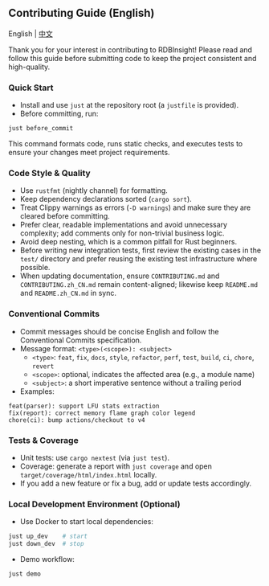 ## Contributing Guide (English)

English | [中文](CONTRIBUTING.zh_CN.md)

Thank you for your interest in contributing to RDBInsight! Please read and follow this guide before submitting code to keep the project consistent and high-quality.

### Quick Start

- Install and use `just` at the repository root (a `justfile` is provided).
- Before committing, run:

```bash
just before_commit
```

This command formats code, runs static checks, and executes tests to ensure your changes meet project requirements.

### Code Style & Quality

- Use `rustfmt` (nightly channel) for formatting.
- Keep dependency declarations sorted (`cargo sort`).
- Treat Clippy warnings as errors (`-D warnings`) and make sure they are cleared before committing.
- Prefer clear, readable implementations and avoid unnecessary complexity; add comments only for non-trivial business logic.
- Avoid deep nesting, which is a common pitfall for Rust beginners.
- Before writing new integration tests, first review the existing cases in the `test/` directory and prefer reusing the existing test infrastructure where possible.
- When updating documentation, ensure `CONTRIBUTING.md` and `CONTRIBUTING.zh_CN.md` remain content-aligned; likewise keep `README.md` and `README.zh_CN.md` in sync.

### Conventional Commits

- Commit messages should be concise English and follow the Conventional Commits specification.
- Message format: `<type>(<scope>): <subject>`
  - `<type>`: `feat`, `fix`, `docs`, `style`, `refactor`, `perf`, `test`, `build`, `ci`, `chore`, `revert`
  - `<scope>`: optional, indicates the affected area (e.g., a module name)
  - `<subject>`: a short imperative sentence without a trailing period
- Examples:

```text
feat(parser): support LFU stats extraction
fix(report): correct memory flame graph color legend
chore(ci): bump actions/checkout to v4
```

### Tests & Coverage

- Unit tests: use `cargo nextest` (via `just test`).
- Coverage: generate a report with `just coverage` and open `target/coverage/html/index.html` locally.
- If you add a new feature or fix a bug, add or update tests accordingly.

### Local Development Environment (Optional)

- Use Docker to start local dependencies:

```bash
just up_dev    # start
just down_dev  # stop
```

- Demo workflow:

```bash
just demo
```


